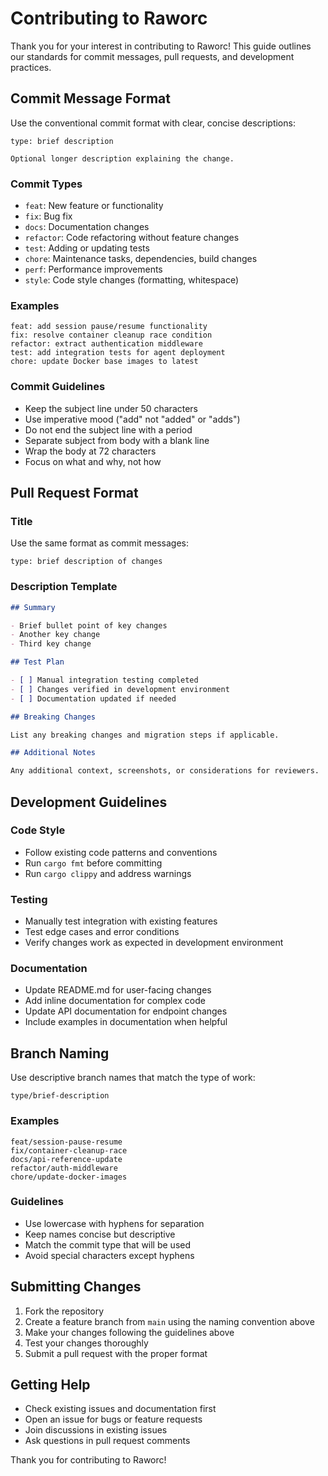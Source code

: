 # Contributing to Raworc

Thank you for your interest in contributing to Raworc! This guide outlines our standards for commit messages, pull requests, and development practices.

## Commit Message Format

Use the conventional commit format with clear, concise descriptions:

```
type: brief description

Optional longer description explaining the change.
```

### Commit Types

- `feat`: New feature or functionality
- `fix`: Bug fix
- `docs`: Documentation changes
- `refactor`: Code refactoring without feature changes
- `test`: Adding or updating tests
- `chore`: Maintenance tasks, dependencies, build changes
- `perf`: Performance improvements
- `style`: Code style changes (formatting, whitespace)

### Examples

```
feat: add session pause/resume functionality
fix: resolve container cleanup race condition
refactor: extract authentication middleware
test: add integration tests for agent deployment
chore: update Docker base images to latest
```

### Commit Guidelines

- Keep the subject line under 50 characters
- Use imperative mood ("add" not "added" or "adds")
- Do not end the subject line with a period
- Separate subject from body with a blank line
- Wrap the body at 72 characters
- Focus on what and why, not how

## Pull Request Format

### Title

Use the same format as commit messages:

```
type: brief description of changes
```

### Description Template

```markdown
## Summary

- Brief bullet point of key changes
- Another key change
- Third key change

## Test Plan

- [ ] Manual integration testing completed
- [ ] Changes verified in development environment
- [ ] Documentation updated if needed

## Breaking Changes

List any breaking changes and migration steps if applicable.

## Additional Notes

Any additional context, screenshots, or considerations for reviewers.
```

## Development Guidelines

### Code Style

- Follow existing code patterns and conventions
- Run `cargo fmt` before committing
- Run `cargo clippy` and address warnings

### Testing

- Manually test integration with existing features
- Test edge cases and error conditions
- Verify changes work as expected in development environment

### Documentation

- Update README.md for user-facing changes
- Add inline documentation for complex code
- Update API documentation for endpoint changes
- Include examples in documentation when helpful

## Branch Naming

Use descriptive branch names that match the type of work:

```
type/brief-description
```

### Examples

```
feat/session-pause-resume
fix/container-cleanup-race
docs/api-reference-update
refactor/auth-middleware
chore/update-docker-images
```

### Guidelines

- Use lowercase with hyphens for separation
- Keep names concise but descriptive
- Match the commit type that will be used
- Avoid special characters except hyphens

## Submitting Changes

1. Fork the repository
2. Create a feature branch from `main` using the naming convention above
3. Make your changes following the guidelines above
4. Test your changes thoroughly
5. Submit a pull request with the proper format

## Getting Help

- Check existing issues and documentation first
- Open an issue for bugs or feature requests
- Join discussions in existing issues
- Ask questions in pull request comments

Thank you for contributing to Raworc!

